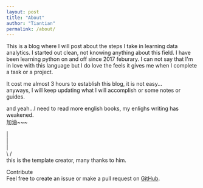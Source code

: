 ```yaml
---
layout: post
title: "About"
author: "Tiantian"
permalink: /about/
---
```

This is a blog where I will post about the steps I take in learning data analytics. I started out clean, not knowing anything about this field. I have been learning python on and off since 2017 feburary. I can not say that I'm in love with this language but I do love the feels it gives me when I complete a task or a project. 

It cost me almost 3 hours to establish this blog, it is not easy...<br>
anyways, I will keep updating what I will accomplish or some notes or guides.

and yeah...I need to read more english books, my enlighs writing has weakened.<br>
加油~~~

  |<br>
  |<br>
  |<br>
 \ /<br>
 this is the template creator, many thanks to him.

Contribute<br>
Feel free to create an issue or make a pull request on [GitHub](https://github.com/chesterhow/tale).
